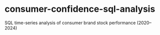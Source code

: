 # consumer-confidence-sql-analysis
SQL time-series analysis of consumer brand stock performance (2020–2024)
